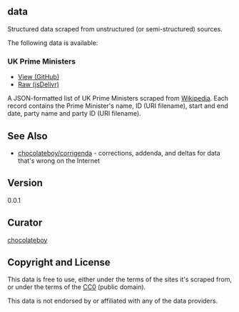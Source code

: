 ## data

Structured data scraped from unstructured (or semi-structured) sources.

The following data is available:

### UK Prime Ministers

- [View (GitHub)](https://github.com/chocolateboy/data/blob/master/data/uk-prime-ministers.json)
- [Raw (jsDelivr)](https://cdn.jsdelivr.net/gh/chocolateboy/data@0.0.1/data/uk-prime-ministers.json)

A JSON-formatted list of UK Prime Ministers scraped from
[Wikipedia](https://en.wikipedia.org/wiki/Prime_Minister_of_the_United_Kingdom).
Each record contains the Prime Minister's name, ID (URI filename), start and
end date, party name and party ID (URI filename).

## See Also

- [chocolateboy/corrigenda](https://github.com/chocolateboy/corrigenda) - corrections, addenda, and deltas for data that's wrong on the Internet

## Version

0.0.1

## Curator

[chocolateboy](mailto:chocolate@cpan.org)

## Copyright and License

This data is free to use, either under the terms of the sites it's scraped
from, or under the terms of the
[CC0](https://creativecommons.org/publicdomain/zero/1.0/) (public domain).

This data is not endorsed by or affiliated with any of the data providers.
